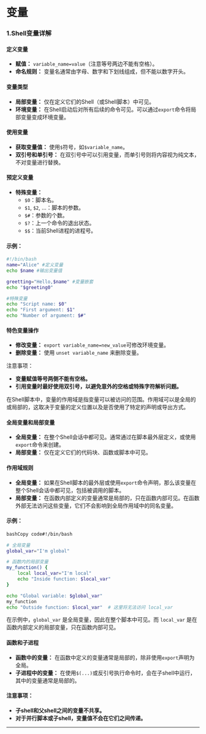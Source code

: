 # 变量

### 1.Shell变量详解

#### 定义变量

* **赋值：** `variable_name=value`（注意等号两边不能有空格）。
* **命名规则：** 变量名通常由字母、数字和下划线组成，但不能以数字开头。

#### 变量类型

* **局部变量：** 仅在定义它们的Shell（或Shell脚本）中可见。
* **环境变量：** 在Shell启动后对所有后续的命令可见。可以通过`export`命令将局部变量变成环境变量。

#### 使用变量

* **获取变量值：** 使用`$`符号，如`$variable_name`。
* **双引号和单引号：** 在双引号中可以引用变量，而单引号则将内容视为纯文本，不对变量进行替换。

#### 预定义变量

* **特殊变量：**
  * `$0`：脚本名。
  * `$1`, `$2`, ...：脚本的参数。
  * `$#`：参数的个数。
  * `$?`：上一个命令的退出状态。
  * `$$`：当前Shell进程的进程号。

#### 示例：

```bash
#!/bin/bash
name="Alice" #定义变量
echo $name #输出变量值

greetting="Hello,$name" #变量嵌套
echo "$greeting0"

#特殊变量
echo "Script name: $0"
echo "First argument: $1"
echo "Number of argument: $#"
```

#### 特色变量操作

* **修改变量：** `export variable_name=new_value`可修改环境变量。
* **删除变量：** 使用 `unset variable_name` 来删除变量。

注意事项：

* **变量赋值等号两侧不能有空格。**
* **引用变量时最好使用双引号，以避免意外的空格或特殊字符解析问题。**

在Shell脚本中，变量的作用域是指变量可以被访问的范围。作用域可以是全局的或局部的，这取决于变量的定义位置以及是否使用了特定的声明或导出方式。

#### 全局变量和局部变量

* **全局变量：** 在整个Shell会话中都可见。通常通过在脚本最外层定义，或使用`export`命令来创建。
* **局部变量：** 仅在定义它们的代码块、函数或脚本中可见。

#### 作用域规则

* **全局变量：** 如果在Shell脚本的最外层或使用`export`命令声明，那么该变量在整个Shell会话中都可见，包括被调用的脚本。
* **局部变量：** 在函数内部定义的变量通常是局部的，只在函数内部可见。在函数外部无法访问这些变量，它们不会影响到全局作用域中的同名变量。

#### 示例：

```bash
bashCopy code#!/bin/bash

# 全局变量
global_var="I'm global"

# 函数内的局部变量
my_function() {
    local local_var="I'm local"
    echo "Inside function: $local_var"
}

echo "Global variable: $global_var"
my_function
echo "Outside function: $local_var"  # 这里将无法访问 local_var
```

在示例中，`global_var` 是全局变量，因此在整个脚本中可见。而 `local_var` 是在函数内部定义的局部变量，只在函数内部可见。

#### 函数和子进程

* **函数中的变量：** 在函数中定义的变量通常是局部的，除非使用`export`声明为全局。
* **子进程中的变量：** 在使用`$(...)`或反引号执行命令时，会在子shell中运行，其中的变量通常是局部的。

#### 注意事项：

* **子shell和父shell之间的变量不共享。**
* **对于并行脚本或子shell，变量值不会在它们之间传递。**

***

### &#x20;
